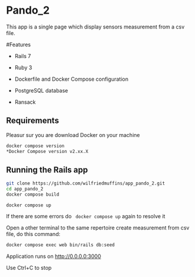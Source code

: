 # Pando_2 

This app is a single page which display sensors measurement from a csv file. 

#Features

* Rails 7

* Ruby 3

* Dockerfile and Docker Compose configuration

* PostgreSQL database

* Ransack

## Requirements

Pleasur sur you are download Docker on your machine

```bash
docker compose version
*Docker Compose version v2.xx.X
```


## Running the Rails app

```bash
git clone https://github.com/wilfriedmuffins/app_pando_2.git
cd app_pando_2
docker compose build
```

```bach
docker compose up
```
If there are some errors do ``` docker compose up``` again to resolve it

Open a other terminal to the same repertoire  create measurement from csv file, do this command:

```bash
docker compose exec web bin/rails db:seed
``` 

Application runs on http://0.0.0.0:3000

Use Ctrl+C to stop


